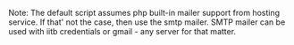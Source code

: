 Note: The default script assumes php built-in mailer support from hosting service. If that' not the case, then use the smtp mailer. SMTP mailer can be used with iitb credentials or gmail - any server for that matter.
